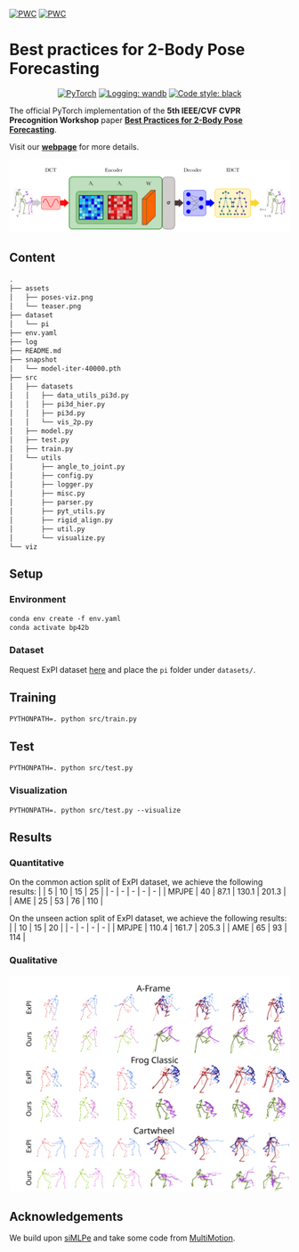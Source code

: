[![PWC](https://img.shields.io/endpoint.svg?url=https://paperswithcode.com/badge/best-practices-for-2-body-pose-forecasting/multi-person-pose-forecasting-on-expi-common)](https://paperswithcode.com/sota/multi-person-pose-forecasting-on-expi-common?p=best-practices-for-2-body-pose-forecasting)
[![PWC](https://img.shields.io/endpoint.svg?url=https://paperswithcode.com/badge/best-practices-for-2-body-pose-forecasting/multi-person-pose-forecasting-on-expi-unseen)](https://paperswithcode.com/sota/multi-person-pose-forecasting-on-expi-unseen?p=best-practices-for-2-body-pose-forecasting)
# Best practices for 2-Body Pose Forecasting

<p align="center">
    <a href="https://pytorch.org/get-started/locally/"><img alt="PyTorch" src="https://img.shields.io/badge/-PyTorch-red?logo=pytorch&labelColor=gray"></a>
    <a href="https://wandb.ai/site"><img alt="Logging: wandb" src="https://img.shields.io/badge/logging-wandb-yellow"></a>
    <a href="https://black.readthedocs.io/en/stable/"><img alt="Code style: black" src="https://img.shields.io/badge/code%20style-black-000000.svg"></a>
</p>

The official PyTorch implementation of the **5th IEEE/CVF CVPR Precognition Workshop** paper [**Best Practices for 2-Body Pose Forecasting**](https://arxiv.org/abs/2304.05758).

Visit our [**webpage**](https://www.pinlab.org/bestpractices2body) for more details.

![teaser](assets/teaser.png)

## Content
```
.
├── assets
│   ├── poses-viz.png
│   └── teaser.png
├── dataset
│   └── pi
├── env.yaml
├── log
├── README.md
├── snapshot
│   └── model-iter-40000.pth
├── src
│   ├── datasets
│   │   ├── data_utils_pi3d.py
│   │   ├── pi3d_hier.py
│   │   ├── pi3d.py
│   │   └── vis_2p.py
│   ├── model.py
│   ├── test.py
│   ├── train.py
│   └── utils
│       ├── angle_to_joint.py
│       ├── config.py
│       ├── logger.py
│       ├── misc.py
│       ├── parser.py
│       ├── pyt_utils.py
│       ├── rigid_align.py
│       ├── util.py
│       └── visualize.py
└── viz
```
## Setup
### Environment
```
conda env create -f env.yaml
conda activate bp42b
```

### Dataset
Request ExPI dataset [here](https://team.inria.fr/robotlearn/multi-person-extreme-motion-prediction/) and place the `pi` folder under `datasets/`.

## Training
```
PYTHONPATH=. python src/train.py
```

## Test
```
PYTHONPATH=. python src/test.py
```

### Visualization
```
PYTHONPATH=. python src/test.py --visualize
```
## Results
### Quantitative
On the common action split of ExPI dataset, we achieve the following results:
|       |   5   |   10  |   15  |   25  |
|   -   |   -   |   -   |   -   |   -   |
| MPJPE |   40  |  87.1 | 130.1 | 201.3 |
| AME   |   25  |  53   |  76   | 110   |

On the unseen action split of ExPI dataset, we achieve the following results:
|       |   10  |   15  |   20  |
|   -   |   -   |   -   |   -   |
| MPJPE | 110.4 | 161.7 | 205.3 |
| AME   |   65  |  93   | 114   |

### Qualitative
![results](assets/poses-viz.png)

## Acknowledgements
We build upon [siMLPe](https://github.com/dulucas/siMLPe) and take some code from [MultiMotion](https://github.com/GUO-W/MultiMotion).
